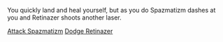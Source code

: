You quickly land and heal yourself, but as you do Spazmatizm dashes at you and Retinazer shoots another laser.

[Attack Spazmatizm](./scene4A1c.md)
[Dodge Retinazer](./scene5B.md)